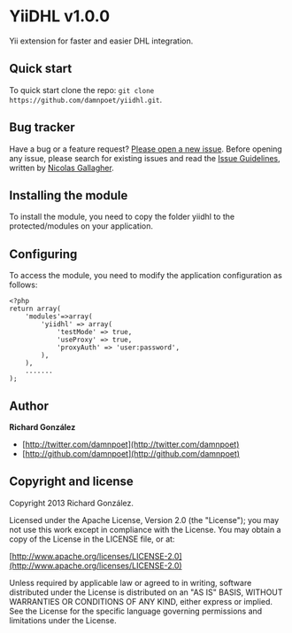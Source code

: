 # YiiDHL v1.0.0

Yii extension for faster and easier DHL integration.



## Quick start

To quick start clone the repo: `git clone https://github.com/damnpoet/yiidhl.git`.



## Bug tracker

Have a bug or a feature request? [Please open a new issue](https://github.com/damnpoet/yiidhl/issues). Before opening any issue, please search for existing issues and read the [Issue Guidelines](https://github.com/necolas/issue-guidelines), written by [Nicolas Gallagher](https://github.com/necolas/).




## Installing the module

To install the module, you need to copy the folder yiidhl to the protected/modules on your application.


## Configuring

To access the module, you need to modify the application configuration as follows:

```
<?php
return array(
    'modules'=>array(
        'yiidhl' => array(
            'testMode' => true,
            'useProxy' => true,
            'proxyAuth' => 'user:password',
        ),
    ),
    .......
); 
```


## Author

**Richard González**

+ [http://twitter.com/damnpoet](http://twitter.com/damnpoet)
+ [http://github.com/damnpoet](http://github.com/damnpoet)


## Copyright and license

Copyright 2013 Richard González.

Licensed under the Apache License, Version 2.0 (the "License");
you may not use this work except in compliance with the License.
You may obtain a copy of the License in the LICENSE file, or at:

  [http://www.apache.org/licenses/LICENSE-2.0](http://www.apache.org/licenses/LICENSE-2.0)

Unless required by applicable law or agreed to in writing, software
distributed under the License is distributed on an "AS IS" BASIS,
WITHOUT WARRANTIES OR CONDITIONS OF ANY KIND, either express or implied.
See the License for the specific language governing permissions and
limitations under the License.